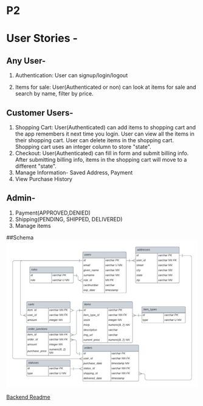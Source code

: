 # P2

# User Stories - 

## Any User-

1. Authentication: User can signup/login/logout

1. Items for sale: User(Authenticated or non) can look at items for sale and search by name, filter by price.

## Customer Users-

1. Shopping Cart: User(Authenticated) can add items to shopping cart and the app remembers it next time you login. User can view all the items in their shopping cart.  User can delete items in the shopping cart.  Shopping cart uses an integer column to store "state".
1. Checkout: User(Authenticated) can fill in form and submit billing info.  After submitting billing info, items in the shopping cart will move to a different "state".
1. Manage Information- Saved Address, Payment
1. View Purchase History

 ## Admin-

1. Payment(APPROVED,DENIED)
1. Shipping(PENDING, SHIPPED, DELIVERED)
1. Manage items

##Schema
![Schema](https://github.com/221114-Java-React/TTT-Frontend/blob/main/erd.png)

[Backend Readme](./backend/README.md)

